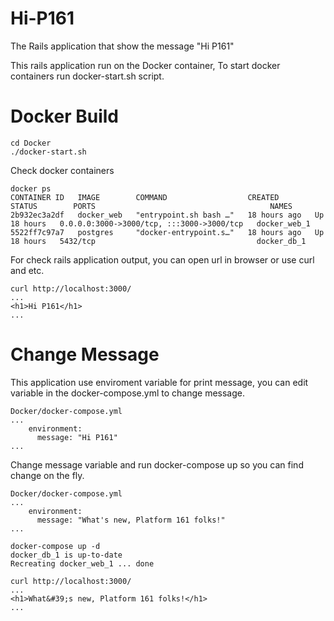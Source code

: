 # Hi-P161
The Rails application that show the message "Hi P161"

This rails application run on the Docker container, To start docker containers run docker-start.sh script.


# Docker Build
```console
cd Docker
./docker-start.sh
```

Check docker containers
```console
docker ps
CONTAINER ID   IMAGE        COMMAND                  CREATED        STATUS        PORTS                                       NAMES
2b932ec3a2df   docker_web   "entrypoint.sh bash …"   18 hours ago   Up 18 hours   0.0.0.0:3000->3000/tcp, :::3000->3000/tcp   docker_web_1
5522ff7c97a7   postgres     "docker-entrypoint.s…"   18 hours ago   Up 18 hours   5432/tcp                                    docker_db_1
```

For check rails application output, you can open url in browser or use curl and etc.

```console
curl http://localhost:3000/
...
<h1>Hi P161</h1>
...
```

# Change Message
This application use enviroment variable for print message, you can edit variable in the docker-compose.yml to change message.

```console
Docker/docker-compose.yml
...
    environment:
      message: "Hi P161"
...
```

Change message variable and run docker-compose up so you can find change on the fly.

```console
Docker/docker-compose.yml
...
    environment:
      message: "What's new, Platform 161 folks!"
...

docker-compose up -d
docker_db_1 is up-to-date
Recreating docker_web_1 ... done

curl http://localhost:3000/
...
<h1>What&#39;s new, Platform 161 folks!</h1>
...
```
